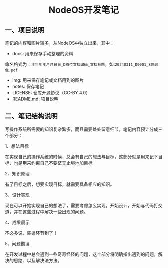 # <h1 align="center">NodeOS开发笔记</h1>

## 一、项目说明

笔记的内容和图片较多，从NodeOS中独立出来，其中：

* docs: 用来保存手动整理的资料

​	命名格式为：`年年年年月月日日_D四位文档编码_文档标题`，如:`20240311_D0001_8位颜色.pdf`

* img: 用来保存笔记或文档用到的图片
* notes: 保存笔记
* LICENSE: 仓库开源协议（CC-BY 4.0）
* README.md: 项目说明

## 二、笔记结构说明

写操作系统所需要的知识复杂繁多，而且需要处处留意细节，笔记内容预计分成三个部分：

1、想法目标

在实现自己的操作系统的时候，总会有自己的想法与目标，这部分就是用来记下目标，也是用来约束自己不要茫无止境地加目标

2、知识原理

有了目标之后，想要实现目标，就需要具备相应的知识。

3、设计实现

现在可以开始实现自己的想法了，需要考虑怎么实现，开始设计，开始与代码打交道，并在这些过程中解决一些出现的问题。

4、成果展示

不必多说，装逼环节到了！

5、问题勘误

在开发过程中总会遇到一些奇奇怪怪的问题，这个部分将明确指出遇到的问题，解决的思路、以及解决法方法。



